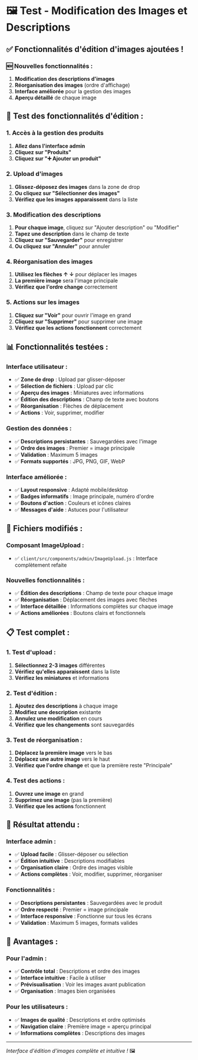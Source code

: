 # 🖼️ Test - Modification des Images et Descriptions

## ✅ **Fonctionnalités d'édition d'images ajoutées !**

### **🆕 Nouvelles fonctionnalités :**
1. **Modification des descriptions d'images**
2. **Réorganisation des images** (ordre d'affichage)
3. **Interface améliorée** pour la gestion des images
4. **Aperçu détaillé** de chaque image

## 🧪 **Test des fonctionnalités d'édition :**

### **1. Accès à la gestion des produits**
1. **Allez dans l'interface admin**
2. **Cliquez sur "Produits"**
3. **Cliquez sur "➕ Ajouter un produit"**

### **2. Upload d'images**
1. **Glissez-déposez des images** dans la zone de drop
2. **Ou cliquez sur "Sélectionner des images"**
3. **Vérifiez que les images apparaissent** dans la liste

### **3. Modification des descriptions**
1. **Pour chaque image**, cliquez sur "Ajouter description" ou "Modifier"
2. **Tapez une description** dans le champ de texte
3. **Cliquez sur "Sauvegarder"** pour enregistrer
4. **Ou cliquez sur "Annuler"** pour annuler

### **4. Réorganisation des images**
1. **Utilisez les flèches ↑ ↓** pour déplacer les images
2. **La première image** sera l'image principale
3. **Vérifiez que l'ordre change** correctement

### **5. Actions sur les images**
1. **Cliquez sur "Voir"** pour ouvrir l'image en grand
2. **Cliquez sur "Supprimer"** pour supprimer une image
3. **Vérifiez que les actions fonctionnent** correctement

## 📊 **Fonctionnalités testées :**

### **Interface utilisateur :**
- ✅ **Zone de drop** : Upload par glisser-déposer
- ✅ **Sélection de fichiers** : Upload par clic
- ✅ **Aperçu des images** : Miniatures avec informations
- ✅ **Édition des descriptions** : Champ de texte avec boutons
- ✅ **Réorganisation** : Flèches de déplacement
- ✅ **Actions** : Voir, supprimer, modifier

### **Gestion des données :**
- ✅ **Descriptions persistantes** : Sauvegardées avec l'image
- ✅ **Ordre des images** : Premier = image principale
- ✅ **Validation** : Maximum 5 images
- ✅ **Formats supportés** : JPG, PNG, GIF, WebP

### **Interface améliorée :**
- ✅ **Layout responsive** : Adapté mobile/desktop
- ✅ **Badges informatifs** : Image principale, numéro d'ordre
- ✅ **Boutons d'action** : Couleurs et icônes claires
- ✅ **Messages d'aide** : Astuces pour l'utilisateur

## 🔧 **Fichiers modifiés :**

### **Composant ImageUpload :**
- ✅ `client/src/components/admin/ImageUpload.js` : Interface complètement refaite

### **Nouvelles fonctionnalités :**
- ✅ **Édition des descriptions** : Champ de texte pour chaque image
- ✅ **Réorganisation** : Déplacement des images avec flèches
- ✅ **Interface détaillée** : Informations complètes sur chaque image
- ✅ **Actions améliorées** : Boutons clairs et fonctionnels

## 📋 **Test complet :**

### **1. Test d'upload :**
1. **Sélectionnez 2-3 images** différentes
2. **Vérifiez qu'elles apparaissent** dans la liste
3. **Vérifiez les miniatures** et informations

### **2. Test d'édition :**
1. **Ajoutez des descriptions** à chaque image
2. **Modifiez une description** existante
3. **Annulez une modification** en cours
4. **Vérifiez que les changements** sont sauvegardés

### **3. Test de réorganisation :**
1. **Déplacez la première image** vers le bas
2. **Déplacez une autre image** vers le haut
3. **Vérifiez que l'ordre change** et que la première reste "Principale"

### **4. Test des actions :**
1. **Ouvrez une image** en grand
2. **Supprimez une image** (pas la première)
3. **Vérifiez que les actions** fonctionnent

## 🎯 **Résultat attendu :**

### **Interface admin :**
- ✅ **Upload facile** : Glisser-déposer ou sélection
- ✅ **Édition intuitive** : Descriptions modifiables
- ✅ **Organisation claire** : Ordre des images visible
- ✅ **Actions complètes** : Voir, modifier, supprimer, réorganiser

### **Fonctionnalités :**
- ✅ **Descriptions persistantes** : Sauvegardées avec le produit
- ✅ **Ordre respecté** : Premier = image principale
- ✅ **Interface responsive** : Fonctionne sur tous les écrans
- ✅ **Validation** : Maximum 5 images, formats valides

## 🚀 **Avantages :**

### **Pour l'admin :**
- ✅ **Contrôle total** : Descriptions et ordre des images
- ✅ **Interface intuitive** : Facile à utiliser
- ✅ **Prévisualisation** : Voir les images avant publication
- ✅ **Organisation** : Images bien organisées

### **Pour les utilisateurs :**
- ✅ **Images de qualité** : Descriptions et ordre optimisés
- ✅ **Navigation claire** : Première image = aperçu principal
- ✅ **Informations complètes** : Descriptions des images

---
*Interface d'édition d'images complète et intuitive !* 🖼️
